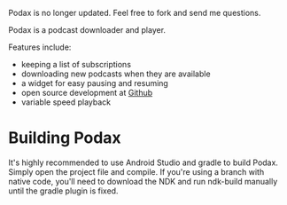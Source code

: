Podax is no longer updated. Feel free to fork and send me questions.

Podax is a podcast downloader and player.

Features include:

- keeping a list of subscriptions
- downloading new podcasts when they are available
- a widget for easy pausing and resuming
- open source development at [Github](https://www.github.com/thasmin/Podax)
- variable speed playback

Building Podax
==============

It's highly recommended to use Android Studio and gradle to build Podax. Simply open the project file and compile.
If you're using a branch with native code, you'll need to download the NDK and run ndk-build manually until the gradle plugin is fixed.

